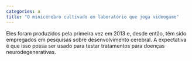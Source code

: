```yaml
---
categories: a
title: "O minicérebro cultivado em laboratório que joga videogame"
---
```

Eles foram produzidos pela primeira vez em 2013 e, desde então, têm sido empregados em pesquisas sobre desenvolvimento cerebral. A expectativa é que isso possa ser usado para testar tratamentos para doenças neurodegenerativas.
